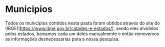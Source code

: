 # Municipios
Todos os municipios contidos nesta pasta foram obtidos através do site do (IBGE)[https://www.ibge.gov.br/cidades-e-estados/], sendo eles divididos pelos estados, baixamos cada um deles manualmente e então removemos as informações desnecessárias para a nossa pesquisa.